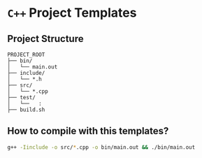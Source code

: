 # `C++` Project Templates 


## Project Structure

```
PROJECT_ROOT
├── bin/
│   └── main.out
├── include/
│   └── *.h
├── src/
│   └── *.cpp
├── test/
│   └──   :
├── build.sh
```

## How to compile with this templates?
```sh
g++ -Iinclude -o src/*.cpp -o bin/main.out && ./bin/main.out
```